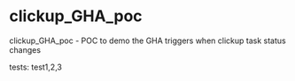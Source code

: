 # clickup_GHA_poc
clickup_GHA_poc - POC to demo the GHA triggers when clickup task status changes

tests:
test1,2,3
